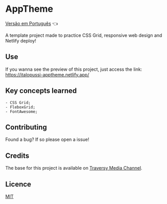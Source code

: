 # AppTheme

<a href="https://github.com/ItaloPussi/WebProjects/tree/master/appTheme/readme.pt.md">Versão em Português</a> 👈

A template project made to practice CSS Grid, responsive web design and Netlify deploy!

## Use
If you wanna see the preview of this project, just access the link:
<a href="https://italopussi-apptheme.netlify.app/" target="_blank"> https://italopussi-apptheme.netlify.app/</a>

## Key concepts learned
	- CSS Grid;
    - FleboxGrid;
    - FontAwesome;

## Contributing
Found a bug? If so please open a issue!

## Credits
The base for this project is available on <a href="https://www.youtube.com/watch?v=qlA7dputiNc" target="_blank">Traversy Media Channel</a>.

## Licence
[MIT](https://choosealicense.com/licenses/mit/)
